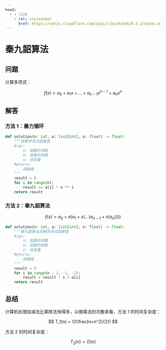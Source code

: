 ```yaml
---
head:
  - - link
    - rel: stylesheet
      href: https://cdnjs.cloudflare.com/ajax/libs/KaTeX/0.5.1/katex.min.css
---
```


# 秦九韶算法

## 问题

计算多项式：

$$
f(x) = a_0 + a_1x + ... + a_{n-1}x^{n-1} + a_nx^n
$$

## 解答

### 方法 1：暴力循环

```python
def solution(n: int, a: list[int], x: float) -> float:
    """求解多项式函数值
    Args:
        n: 函数的项数
        a: 函数的系数
        x: 自变量
    Returns:
        函数值
    """
    result = 0
    for i in range(n):
        result += a[i] * x ** i
    return result
```

### 方法 2：秦九韶算法

$$
f(x) = a_0+x(a_1+x(\dots(a_{n-1}+x(a_n))))
$$

```python
def solution(n: int, a: list[int], x: float) -> float:
    """秦九韶算法求解多项式函数值
    Args:
        n: 函数的项数
        a: 函数的系数
        x: 自变量
    Returns:
        函数值
    """
    result = 0
    for i in range(n - 1, -1, -1):
        result = result * x + a[i]
    return result
```

## 总结

计算机处理加减法比乘除法快得多，以做乘法的次数来看，方法 1 的时间复杂度：

$$
T_1(n) = O(\frac{n+n^2}{2})
$$

方法 2 的时间复杂度：

$$
T_2(n) = O(n)
$$